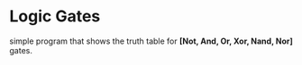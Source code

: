 # Logic Gates

simple program that shows the truth table for **[Not, And, Or, Xor, Nand, Nor]** gates.
